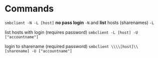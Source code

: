 # Commands
`smbclient -N -L [host]`
**no pass login** `-N` and **list** hosts (sharenames) `-L`

list hosts with login (requires password)
`smbclient -L [host] -U ["accountname"]`

login to sharename (required password)
`smbclient \\\\[host]\\[sharename] -U ["accountname"]`


